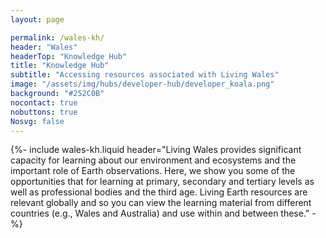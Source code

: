 ```yaml
---
layout: page

permalink: /wales-kh/
header: "Wales"
headerTop: "Knowledge Hub"
title: "Knowledge Hub"
subtitle: "Accessing resources associated with Living Wales"
image: "/assets/img/hubs/developer-hub/developer_koala.png"
background: "#252C0B"
nocontact: true
nobuttons: true
Nosvg: false
---
```


{%-
include wales-kh.liquid
header="Living Wales provides significant capacity for learning about our environment and ecosystems and the important role of Earth observations.    Here, we show you some of the opportunities that for learning at primary, secondary and tertiary levels as well as professional bodies and the third age.   Living Earth resources are relevant globally and so you can view the learning material from different countries (e.g., Wales and Australia) and use within and between these."
-%}

